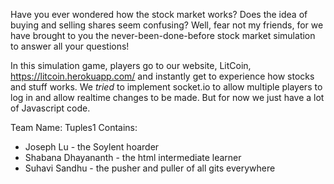 Have you ever wondered how the stock market works? Does the idea of buying and selling shares seem confusing? 
Well, fear not my friends, for we have brought to you the never-been-done-before stock market simulation to answer all your questions!

In this simulation game, players go to our website, LitCoin, https://litcoin.herokuapp.com/ and instantly get to experience how
stocks and stuff works. We *tried* to implement socket.io to allow multiple players to log in and allow realtime changes to be made. But for now we just have a lot of Javascript code. 


Team Name: Tuples1
Contains: 
  * Joseph Lu - the Soylent hoarder
  * Shabana Dhayananth - the html intermediate learner
  * Suhavi Sandhu - the pusher and puller of all gits everywhere
